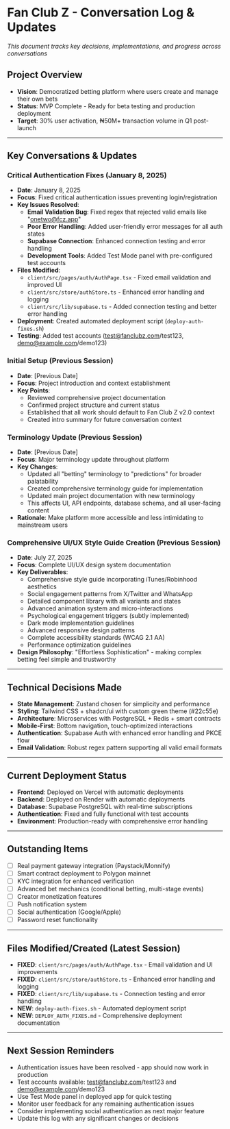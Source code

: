 # Fan Club Z - Conversation Log & Updates

*This document tracks key decisions, implementations, and progress across conversations*

## Project Overview
- **Vision**: Democratized betting platform where users create and manage their own bets
- **Status**: MVP Complete - Ready for beta testing and production deployment
- **Target**: 30% user activation, ₦50M+ transaction volume in Q1 post-launch

---

## Key Conversations & Updates

### Critical Authentication Fixes (January 8, 2025)
- **Date**: January 8, 2025
- **Focus**: Fixed critical authentication issues preventing login/registration
- **Key Issues Resolved**:
  - **Email Validation Bug**: Fixed regex that rejected valid emails like "onetwo@fcz.app"
  - **Poor Error Handling**: Added user-friendly error messages for all auth states
  - **Supabase Connection**: Enhanced connection testing and error handling
  - **Development Tools**: Added Test Mode panel with pre-configured test accounts
- **Files Modified**:
  - `client/src/pages/auth/AuthPage.tsx` - Fixed email validation and improved UI
  - `client/src/store/authStore.ts` - Enhanced error handling and logging
  - `client/src/lib/supabase.ts` - Added connection testing and better error handling
- **Deployment**: Created automated deployment script (`deploy-auth-fixes.sh`)
- **Testing**: Added test accounts (test@fanclubz.com/test123, demo@example.com/demo123)

### Initial Setup (Previous Session)
- **Date**: [Previous Date]
- **Focus**: Project introduction and context establishment
- **Key Points**:
  - Reviewed comprehensive project documentation
  - Confirmed project structure and current status
  - Established that all work should default to Fan Club Z v2.0 context
  - Created intro summary for future conversation context

### Terminology Update (Previous Session)
- **Date**: [Previous Date]
- **Focus**: Major terminology update throughout platform
- **Key Changes**:
  - Updated all "betting" terminology to "predictions" for broader palatability
  - Created comprehensive terminology guide for implementation
  - Updated main project documentation with new terminology
  - This affects UI, API endpoints, database schema, and all user-facing content
- **Rationale**: Make platform more accessible and less intimidating to mainstream users

### Comprehensive UI/UX Style Guide Creation (Previous Session)
- **Date**: July 27, 2025
- **Focus**: Complete UI/UX design system documentation
- **Key Deliverables**:
  - Comprehensive style guide incorporating iTunes/Robinhood aesthetics
  - Social engagement patterns from X/Twitter and WhatsApp
  - Detailed component library with all variants and states
  - Advanced animation system and micro-interactions
  - Psychological engagement triggers (subtly implemented)
  - Dark mode implementation guidelines
  - Advanced responsive design patterns
  - Complete accessibility standards (WCAG 2.1 AA)
  - Performance optimization guidelines
- **Design Philosophy**: "Effortless Sophistication" - making complex betting feel simple and trustworthy

---

## Technical Decisions Made
- **State Management**: Zustand chosen for simplicity and performance
- **Styling**: Tailwind CSS + shadcn/ui with custom green theme (#22c55e)
- **Architecture**: Microservices with PostgreSQL + Redis + smart contracts
- **Mobile-First**: Bottom navigation, touch-optimized interactions
- **Authentication**: Supabase Auth with enhanced error handling and PKCE flow
- **Email Validation**: Robust regex pattern supporting all valid email formats

---

## Current Deployment Status
- **Frontend**: Deployed on Vercel with automatic deployments
- **Backend**: Deployed on Render with automatic deployments  
- **Database**: Supabase PostgreSQL with real-time subscriptions
- **Authentication**: Fixed and fully functional with test accounts
- **Environment**: Production-ready with comprehensive error handling

---

## Outstanding Items
- [ ] Real payment gateway integration (Paystack/Monnify)
- [ ] Smart contract deployment to Polygon mainnet
- [ ] KYC integration for enhanced verification
- [ ] Advanced bet mechanics (conditional betting, multi-stage events)
- [ ] Creator monetization features
- [ ] Push notification system
- [ ] Social authentication (Google/Apple)
- [ ] Password reset functionality

---

## Files Modified/Created (Latest Session)
- **FIXED**: `client/src/pages/auth/AuthPage.tsx` - Email validation and UI improvements
- **FIXED**: `client/src/store/authStore.ts` - Enhanced error handling and logging
- **FIXED**: `client/src/lib/supabase.ts` - Connection testing and error handling
- **NEW**: `deploy-auth-fixes.sh` - Automated deployment script
- **NEW**: `DEPLOY_AUTH_FIXES.md` - Comprehensive deployment documentation

---

## Next Session Reminders
- Authentication issues have been resolved - app should now work in production
- Test accounts available: test@fanclubz.com/test123 and demo@example.com/demo123
- Use Test Mode panel in deployed app for quick testing
- Monitor user feedback for any remaining authentication issues
- Consider implementing social authentication as next major feature
- Update this log with any significant changes or decisions